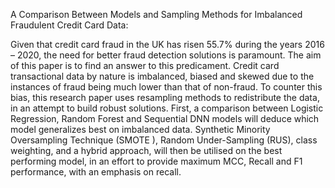 A Comparison Between Models and Sampling Methods for Imbalanced Fraudulent Credit Card Data:

Given that credit card fraud in the UK has risen 55.7% during the years 2016 – 2020, the need for better fraud detection solutions is paramount. The aim of this paper is to find an answer to this predicament. Credit card transactional data by nature is imbalanced, biased and skewed due to the instances of fraud being much lower than that of non-fraud. To counter this bias, this research paper uses resampling methods to redistribute the data, in an attempt to build robust solutions. First, a comparison between Logistic Regression, Random Forest and Sequential DNN models will deduce which model generalizes best on imbalanced data. Synthetic Minority Oversampling Technique (SMOTE ), Random Under-Sampling (RUS), class weighting, and a hybrid approach, will then be utilised on the best performing model, in an effort to provide maximum MCC, Recall and F1 performance, with an emphasis on recall.
